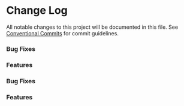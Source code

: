 # Change Log

All notable changes to this project will be documented in this file.
See [Conventional Commits](https://conventionalcommits.org) for commit guidelines.


### Bug Fixes


### Features


### Bug Fixes


### Features
